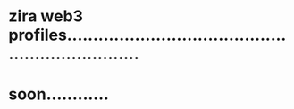 # zira web3 profiles...................................................................
# soon............
